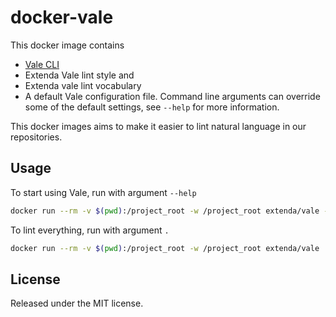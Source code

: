 # docker-vale

This docker image contains

* [Vale CLI](https://github.com/errata-ai/vale)
* Extenda Vale lint style and
* Extenda vale lint vocabulary
* A default Vale configuration file. Command line arguments can override some of the default settings, see `--help` for more information.

This docker images aims to make it easier to lint natural language in our repositories.

## Usage

To start using Vale, run with argument `--help`

```bash
docker run --rm -v $(pwd):/project_root -w /project_root extenda/vale --help
```

To lint everything, run with argument `.`

```bash
docker run --rm -v $(pwd):/project_root -w /project_root extenda/vale .
```

## License

Released under the MIT license.
